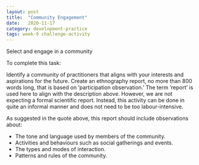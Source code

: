 ```yaml
---
layout: post
title:  "Community Engagement"
date:   2020-11-17 
category: development-practice
tags: week-9 challenge-activity
---
```

Select and engage in a community

To complete this task:

Identify a community of practitioners that aligns with your interests and aspirations for the future.
Create an ethnography report, no more than 800 words long, that is based on ‘participation observation.’
The term ‘report’ is used here to align with the description above. However, we are not expecting a formal scientific report. Instead, this activity can be done in quite an informal manner and does not need to be too labour-intensive.

As suggested in the quote above, this report should include observations about:

- The tone and language used by members of the community.
- Activities and behaviours such as social gatherings and events.
- The types and modes of interaction.
- Patterns and rules of the community.
